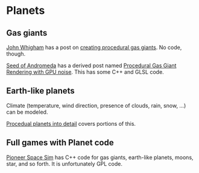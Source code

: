 # Planets

## Gas giants

[John Whigham](http://johnwhigham.blogspot.com/) has a post on
[creating procedural gas giants](http://johnwhigham.blogspot.com/2011/11/gas-giants.html).
No code, though.

[Seed of Andromeda](https://www.seedofandromeda.com/) has a derived post named
[Procedural Gas Giant Rendering with GPU noise](https://www.seedofandromeda.com/blogs/49-procedural-gas-giant-rendering-with-gpu-noise).
This has some C++ and GLSL code.

## Earth-like planets

Climate (temperature, wind direction, presence of clouds, rain, snow, ...) can be modeled.

[Procedual planets into
detail](http://www.twandegraaf.nl/Art/Documents/Procedural%20planets%20into%20detail,%20Twan%20de%20Graaf%202012.pdf)
covers portions of this.

## Full games with Planet code

[Pioneer Space Sim](https://github.com/pioneerspacesim/pioneer) has C++ code
for gas giants, earth-like planets, moons, star, and so forth.  It is
unfortunately GPL code.
